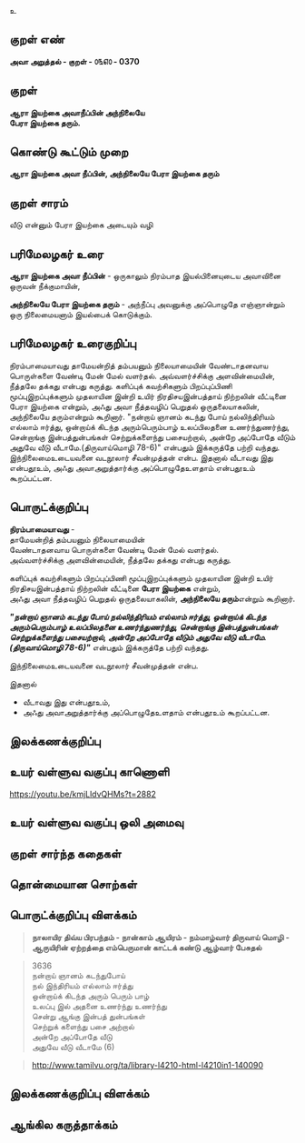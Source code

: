 உ

## குறள் எண் 

**அவா அறுத்தல் - குறள் - ௦௩௭௦ - 0370**  

## குறள் 

**ஆரா இயற்கை அவாநீப்பின் அந்நிலையே  
பேரா இயற்கை தரும்.**

## கொண்டு கூட்டும் முறை

**ஆரா இயற்கை அவா நீப்பின், அந்நிலையே பேரா இயற்கை தரும்** 

## குறள் சாரம் 

வீடு என்னும் பேரா இயற்கை அடையும் வழி   

## பரிமேலழகர் உரை

**ஆரா இயற்கை அவா நீப்பின்** - ஒருகாலும் நிரம்பாத இயல்பினையுடைய அவாவினை ஒருவன் நீக்குமாயின்,  

**அந்நிலையே பேரா இயற்கை தரும்** - அந்நீப்பு அவனுக்கு அப்பொழுதே எஞ்ஞான்றும் ஒரு நிலைமையனாம் இயல்பைக் கொடுக்கும். 

## பரிமேலழகர் உரைகுறிப்பு   

நிரம்பாமையாவது தாமேயன்றித் தம்பயனும் நிலையாமையின் வேண்டாதனவாய பொருள்களை வேண்டி மேன் மேல் வளர்தல். அவ்வளர்ச்சிக்கு அளவின்மையின், நீத்தலே தக்கது என்பது கருத்து. களிப்புக் கவற்சிகளும் பிறப்புப்பிணி மூப்புஇறப்புக்களும் முதலாயின இன்றி உயிர் நிரதிசயஇன்பத்தாய் நிற்றலின் வீட்டினை பேரா இயற்கை என்றும், அஃது அவா நீத்தவழிப் பெறுதல் ஒருதலையாகலின், அந்நிலையே தரும்என்றும் கூறினார். "நன்றாய் ஞானம் கடந்து போய் நல்லிந்திரியம் எல்லாம் ஈர்த்து, ஒன்றாய்க் கிடந்த அரும்பெரும்பாழ் உலப்பிலதனை உணர்ந்துணர்ந்து, சென்றாங்கு இன்பத்துன்பங்கள் செற்றுக்களைந்து பசையற்றால், அன்றே அப்போதே வீடும் அதுவே வீடு வீடாமே.(திருவாய்மொழி 78-6)" என்பதும் இக்கருத்தே பற்றி வந்தது. இந்நிலைமைஉடையவனை வடநூலார் சீவன்முத்தன் என்ப. இதனால் வீடாவது இது என்பதூஉம், அஃது அவாஅறுத்தார்க்கு அப்பொழுதேஉளதாம் என்பதூஉம் கூறப்பட்டன.  

## பொருட்க்குறிப்பு 

**நிரம்பாமையாவது** -   
தாமேயன்றித் தம்பயனும் நிலையாமையின்  
வேண்டாதனவாய பொருள்களை வேண்டி மேன் மேல் வளர்தல்.   
அவ்வளர்ச்சிக்கு அளவின்மையின், நீத்தலே தக்கது என்பது கருத்து.   

களிப்புக் கவற்சிகளும் பிறப்புப்பிணி மூப்புஇறப்புக்களும் முதலாயின இன்றி உயிர் நிரதிசயஇன்பத்தாய் நிற்றலின் வீட்டினை **பேரா இயற்கை** என்றும்,   
அஃது அவா நீத்தவழிப் பெறுதல் ஒருதலையாகலின், **அந்நிலையே தரும்**என்றும் கூறினார்.  

_**"நன்றாய் ஞானம் கடந்து போய் நல்லிந்திரியம் எல்லாம் ஈர்த்து, ஒன்றாய்க் கிடந்த அரும்பெரும்பாழ் உலப்பிலதனை உணர்ந்துணர்ந்து, சென்றாங்கு இன்பத்துன்பங்கள் செற்றுக்களைந்து பசையற்றால், அன்றே அப்போதே வீடும் அதுவே வீடு வீடாமே.(திருவாய்மொழி 78-6)"**_ என்பதும் இக்கருத்தே பற்றி வந்தது.  

இந்நிலைமைஉடையவனை வடநூலார் சீவன்முத்தன் என்ப.  

இதனால்  
* வீடாவது இது என்பதூஉம்,   
* அஃது அவாஅறுத்தார்க்கு அப்பொழுதேஉளதாம் என்பதூஉம் கூறப்பட்டன.   

## இலக்கணக்குறிப்பு  


## உயர் வள்ளுவ வகுப்பு காணொளி

https://youtu.be/kmjLldvQHMs?t=2882

## உயர் வள்ளுவ வகுப்பு ஒலி அமைவு 

 
## குறள் சார்ந்த கதைகள் 


## தொன்மையான சொற்கள்


## பொருட்க்குறிப்பு விளக்கம்

>**நாலாயிர திவ்ய பிரபந்தம் - நான்காம் ஆயிரம் - நம்மாழ்வார் திருவாய் மொழி - ஆருயிரின் ஏற்றத்தை எம்பெருமான் காட்டக் கண்டு ஆழ்வார் பேசுதல்**  

>3636	  
>நன்றாய் ஞானம் கடந்துபோய்  
>நல் இந்திரியம் எல்லாம் ஈர்த்து  
>ஒன்றாய்க் கிடந்த அரும் பெரும் பாழ்  
>உலப்பு இல் அதனை உணர்ந்து உணர்ந்து  
>சென்று ஆங்கு இன்பத் துன்பங்கள்  
>செற்றுக் களைந்து பசை அற்றால்  
>அன்றே அப்போதே வீடு  
>அதுவே வீடு வீடாமே             (6)  

>http://www.tamilvu.org/ta/library-l4210-html-l4210in1-140090

## இலக்கணக்குறிப்பு விளக்கம்


## ஆங்கில கருத்தாக்கம் 


